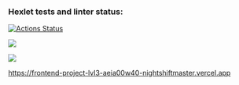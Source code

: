### Hexlet tests and linter status:
[![Actions Status](https://github.com/nightshiftmaster/frontend-project-lvl3/workflows/hexlet-check/badge.svg)](https://github.com/nightshiftmaster/frontend-project-lvl3/actions)

<a href="https://codeclimate.com/github/nightshiftmaster/frontend-project-lvl3/maintainability"><img src="https://api.codeclimate.com/v1/badges/c12dafc968bbf8bb019e/maintainability" /></a>

<a href="https://codeclimate.com/github/nightshiftmaster/frontend-project-lvl3/test_coverage"><img src="https://api.codeclimate.com/v1/badges/c12dafc968bbf8bb019e/test_coverage" /></a>


https://frontend-project-lvl3-aeia00w40-nightshiftmaster.vercel.app
